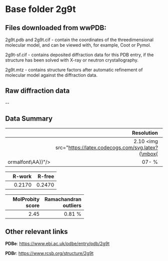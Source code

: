 # Base folder 2g9t

## Files downloaded from wwPDB:

2g9t.pdb and 2g9t.cif - contain the coordinates of the threedimensional molecular model, and can be viewed with, for example, Coot or Pymol.

2g9t-sf.cif - contains deposited diffraction data for this PDB entry, if the structure has been solved with X-ray or neutron crystallography.

2g9t.mtz - contains structure factors after automatic refinement of molecular model against the diffraction data.

## Raw diffraction data

--<br> 

## Data Summary
|   | Resolution | Completeness| I/sigma |
|---|-------------:|----------------:|--------------:|
|   |2.10 <img src="https://latex.codecogs.com/svg.latex?{\mbox{
ormalfont\AA}}"/>|  07- %|<img width=50/>NULL |

|   | **R-work**| **R-free**   
|---|-------------:|----------------:|           
||0.2170|0.2470|

|   |**MolProbity<br>score**| **Ramachandran<br>outliers** 
|---|-------------:|----------------:|
||2.45|0.81 %|

## Other relevant links 
**PDBe**:  https://www.ebi.ac.uk/pdbe/entry/pdb/2g9t
 
**PDBr**: https://www.rcsb.org/structure/2g9t 

